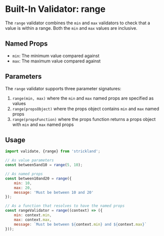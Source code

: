 # Built-In Validator: range

The `range` validator combines the `min` and `max` validators to check that a value is within a range. Both the `min` and `max` values are inclusive.

## Named Props

* `min`: The minimum value compared against
* `max`: The maximum value compared against

## Parameters

The `range` validator supports three parameter signatures:

1. `range(min, max)` where the `min` and `max` named props are specified as values
1. `range(propsObject)` where the props object contains `min` and `max` named props
1. `range(propsFunction)` where the props function returns a props object with `min` and `max` named props

## Usage

``` jsx
import validate, {range} from 'strickland';

// As value parameters
const between5and10 = range(5, 10);

// As named props
const between10and20 = range({
    min: 10,
    max: 20,
    message: 'Must be between 10 and 20'
});

// As a function that resolves to have the named props
const rangeValidator = range((context) => ({
    min: context.min,
    max: context.max,
    message: `Must be between ${context.min} and ${context.max}`
}));
```
